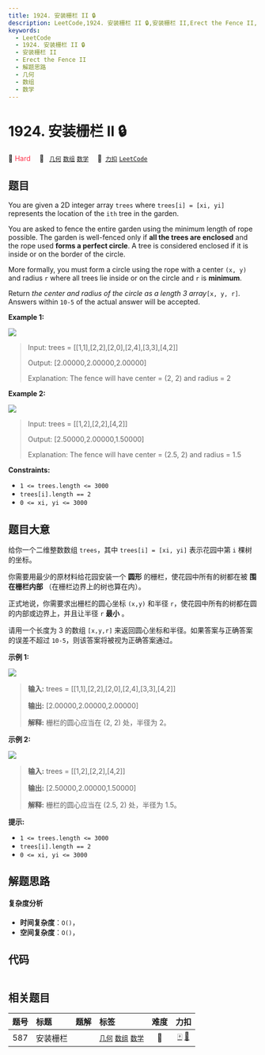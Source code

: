 ```yaml
---
title: 1924. 安装栅栏 II 🔒
description: LeetCode,1924. 安装栅栏 II 🔒,安装栅栏 II,Erect the Fence II,解题思路,几何,数组,数学
keywords:
  - LeetCode
  - 1924. 安装栅栏 II 🔒
  - 安装栅栏 II
  - Erect the Fence II
  - 解题思路
  - 几何
  - 数组
  - 数学
---
```


# 1924. 安装栅栏 II 🔒

🔴 <font color=#ff334b>Hard</font>&emsp; 🔖&ensp; [`几何`](/tag/geometry.md) [`数组`](/tag/array.md) [`数学`](/tag/math.md)&emsp; 🔗&ensp;[`力扣`](https://leetcode.cn/problems/erect-the-fence-ii) [`LeetCode`](https://leetcode.com/problems/erect-the-fence-ii)

## 题目

You are given a 2D integer array `trees` where `trees[i] = [xi, yi]`
represents the location of the `ith` tree in the garden.

You are asked to fence the entire garden using the minimum length of rope
possible. The garden is well-fenced only if **all the trees are enclosed** and
the rope used **forms a perfect circle**. A tree is considered enclosed if it
is inside or on the border of the circle.

More formally, you must form a circle using the rope with a center `(x, y)`
and radius `r` where all trees lie inside or on the circle and `r` is
**minimum**.

Return _the center and radius of the circle as a length 3 array_`[x, y, r]`_._
Answers within `10-5` of the actual answer will be accepted.



**Example 1:**

**![](https://fastly.jsdelivr.net/gh/doocs/leetcode@main/solution/1900-1999/1924.Erect%20the%20Fence%20II/images/trees1.png)**

> Input: trees = [[1,1],[2,2],[2,0],[2,4],[3,3],[4,2]]
> 
> Output: [2.00000,2.00000,2.00000]
> 
> Explanation: The fence will have center = (2, 2) and radius = 2

**Example 2:**

**![](https://fastly.jsdelivr.net/gh/doocs/leetcode@main/solution/1900-1999/1924.Erect%20the%20Fence%20II/images/trees2.png)**

> Input: trees = [[1,2],[2,2],[4,2]]
> 
> Output: [2.50000,2.00000,1.50000]
> 
> Explanation: The fence will have center = (2.5, 2) and radius = 1.5

**Constraints:**

  * `1 <= trees.length <= 3000`
  * `trees[i].length == 2`
  * `0 <= xi, yi <= 3000`


## 题目大意

给你一个二维整数数组 `trees`，其中 `trees[i] = [xi, yi]` 表示花园中第 `i` 棵树的坐标。

你需要用最少的原材料给花园安装一个 **圆形** 的栅栏，使花园中所有的树都在被 **围在栅栏内部** （在栅栏边界上的树也算在内）。

正式地说，你需要求出栅栏的圆心坐标 `(x,y)` 和半径 `r`，使花园中所有的树都在圆的内部或边界上，并且让半径 `r` **最小** 。

请用一个长度为 3 的数组 `[x,y,r]` 来返回圆心坐标和半径。如果答案与正确答案的误差不超过 `10-5`，则该答案将被视为正确答案通过。



**示例 1:**

**![](https://fastly.jsdelivr.net/gh/doocs/leetcode@main/solution/1900-1999/1924.Erect%20the%20Fence%20II/images/trees1.png)**

> 
> 
> 
> 
> 
> **输入:** trees = [[1,1],[2,2],[2,0],[2,4],[3,3],[4,2]]
> 
> **输出:** [2.00000,2.00000,2.00000]
> 
> **解释:** 栅栏的圆心应当在 (2, 2) 处，半径为 2。
> 
> 

**示例 2:**

**![](https://fastly.jsdelivr.net/gh/doocs/leetcode@main/solution/1900-1999/1924.Erect%20the%20Fence%20II/images/trees2.png)**

> 
> 
> 
> 
> 
> **输入:** trees = [[1,2],[2,2],[4,2]]
> 
> **输出:** [2.50000,2.00000,1.50000]
> 
> **解释:** 栅栏的圆心应当在 (2.5, 2) 处，半径为 1.5。
> 
> 



**提示:**

  * `1 <= trees.length <= 3000`
  * `trees[i].length == 2`
  * `0 <= xi, yi <= 3000`


## 解题思路

#### 复杂度分析

- **时间复杂度**：`O()`，
- **空间复杂度**：`O()`，

## 代码

```javascript

```

## 相关题目

<!-- prettier-ignore -->
| 题号 | 标题 | 题解 | 标签 | 难度 | 力扣 |
| :------: | :------ | :------: | :------ | :------: | :------: |
| 587 | 安装栅栏 |  |  [`几何`](/tag/geometry.md) [`数组`](/tag/array.md) [`数学`](/tag/math.md) | 🔴 | [🀄️](https://leetcode.cn/problems/erect-the-fence) [🔗](https://leetcode.com/problems/erect-the-fence) |